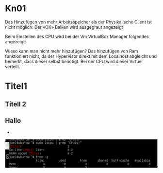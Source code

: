# Kn01
Das Hinzufügen von mehr Arbeitsspeicher als der Physikalische Client ist nicht möglich:
Der «OK» Balken wird ausgegraut angezeigt



Beim Einstellen des CPU wird bei der Vm VirtualBox Manager folgendes angezeigt:



Wieso kann man nicht mehr hinzufügen?
Das hinzufügen von Ram funktioniert nicht, da der Hypervisor direkt mit dem Localhost abgleicht und bemerkt, dass dieser selbst benötigt.
Bei der CPU wird dieser Virtuel verteilt.


# Titel1
## Titell 2
Hallo 
- 
-
![image](bild1KN01.png)
